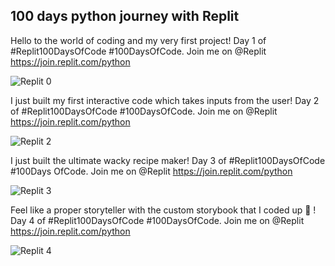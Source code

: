 ## 100 days python journey with Replit

Hello to the world of coding and my very first project! Day 1 of #Replit100DaysOfCode #100DaysOfCode. Join me on @Replit https://join.replit.com/python

![Replit 0](https://user-images.githubusercontent.com/69041949/205320114-f8d6d918-7d6d-4b01-80c3-ebdc49b143c6.jpg)


I just built my first interactive code which takes inputs from the user! Day 2 of #Replit100DaysOfCode #100DaysOfCode. Join me on @Replit https://join.replit.com/python

![Replit 2](https://user-images.githubusercontent.com/69041949/205520381-aa1c4eaa-cdbc-4cae-b586-42e218c1c131.jpg)


I just built the ultimate wacky recipe maker! Day 3 of #Replit100DaysOfCode #100Days OfCode. Join me on @Replit https://join.replit.com/python

![Replit 3](https://user-images.githubusercontent.com/69041949/206308666-03f93d6f-347b-43f4-882a-60e4c341db9a.jpg)


Feel like a proper storyteller with the custom storybook that I coded up 📖 ! Day 4 of #Replit100DaysOfCode #100DaysOfCode. Join me on @Replit https://join.replit.com/python

![Replit 4](https://user-images.githubusercontent.com/69041949/206316302-a7594cc3-fa40-4b26-b97f-3e371a4bfe40.jpg)
